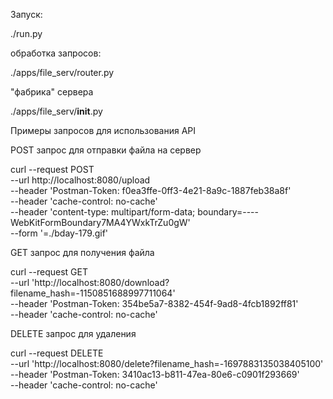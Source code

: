 Запуск:

./run.py

обработка запросов:

./apps/file_serv/router.py

"фабрика" сервера

./apps/file_serv/__init__.py


Примеры запросов для использования API


POST запрос для отправки файла на сервер

curl --request POST \
  --url http://localhost:8080/upload \
  --header 'Postman-Token: f0ea3ffe-0ff3-4e21-8a9c-1887feb38a8f' \
  --header 'cache-control: no-cache' \
  --header 'content-type: multipart/form-data; boundary=----WebKitFormBoundary7MA4YWxkTrZu0gW' \
  --form '=./bday-179.gif'
  
GET запрос для получения файла

curl --request GET \
  --url 'http://localhost:8080/download?filename_hash=-1150851688997711064' \
  --header 'Postman-Token: 354be5a7-8382-454f-9ad8-4fcb1892ff81' \
  --header 'cache-control: no-cache'
  
DELETE запрос для удаления

curl --request DELETE \
  --url 'http://localhost:8080/delete?filename_hash=-1697883135038405100' \
  --header 'Postman-Token: 3410ac13-b811-47ea-80e6-c0901f293669' \
  --header 'cache-control: no-cache'
